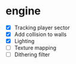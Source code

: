 # engine

- [X] Tracking player sector
- [X] Add collision to walls
- [X] Lighting
- [ ] Texture mapping
- [ ] Dithering filter